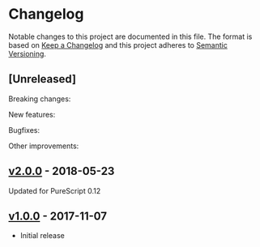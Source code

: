 # Changelog

Notable changes to this project are documented in this file. The format is based on [Keep a Changelog](https://keepachangelog.com/en/1.0.0/) and this project adheres to [Semantic Versioning](https://semver.org/spec/v2.0.0.html).

## [Unreleased]

Breaking changes:

New features:

Bugfixes:

Other improvements:

## [v2.0.0](https://github.com/purescript/purescript-lcg/releases/tag/v2.0.0) - 2018-05-23

Updated for PureScript 0.12

## [v1.0.0](https://github.com/purescript/purescript-lcg/releases/tag/v1.0.0) - 2017-11-07

- Initial release

